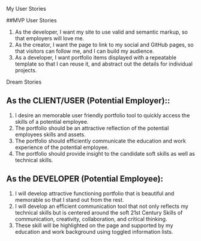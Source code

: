 My User Stories

##MVP User Stories
1. As the developer, I want my site to use valid and semantic markup, so that
employers will love me.
2. As the creator, I want the page to link to my social and GitHub pages, so
that visitors can follow me, and I
can build my audience.
3. As a developer, I want portfolio items displayed with a repeatable template
so that I can reuse it, and abstract out the details for individual projects.


Dream Stories
## As the CLIENT/USER (Potential Employer)::
1. I desire an memorable user friendly portfolio tool to quickly access the
skills of a potential employee.
2. The portfolio should be an attractive reflection of the potential employees
skills and assets.
3. The portfolio should efficiently communicate the education and work experience
of the potential employee.
4. The portfolio should provide insight to the candidate soft skills as well as
technical skills.

## As the DEVELOPER (Potential Employee):

1. I will develop attractive functioning portfolio that is beautiful and memorable
so that I stand out from the rest.
2. I will develop an efficient communication tool that not only reflects my technical skills
but is centered around the soft 21st Century Skills of communication, creativity,
collaboration, and critical thinking.
3. These skill will be highlighted on the page and supported by my education and work
background using toggled information lists.
